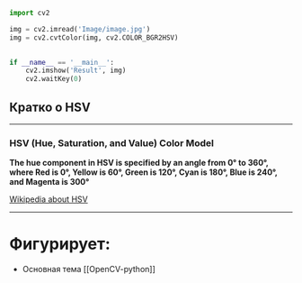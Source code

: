 ```python
import cv2

img = cv2.imread('Image/image.jpg')
img = cv2.cvtColor(img, cv2.COLOR_BGR2HSV)

  
if __name__ == '__main__':
	cv2.imshow('Result', img)
	cv2.waitKey(0)
```

## Кратко о HSV
---
### HSV (Hue, Saturation, and Value) Color Model

**The hue component in HSV is specified by an angle from 0° to 360°, where Red is 0°, Yellow is 60°, Green is 120°, Cyan is 180°, Blue is 240°, and Magenta is 300°**

[Wikipedia about HSV](https://www.google.com/url?sa=t&rct=j&q=&esrc=s&source=web&cd=&cad=rja&uact=8&ved=2ahUKEwjDpr7CqeqEAxVlQvEDHZ7ACjMQmhN6BAhgEAI&url=https%3A%2F%2Fen.wikipedia.org%2Fwiki%2FHSL_and_HSV&usg=AOvVaw1ZPPY_-vZ9sHQYhSswXtuD&opi=89978449)

---
# Фигурирует:
*  Основная тема [[OpenCV-python]]